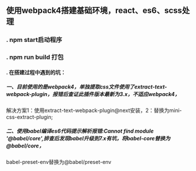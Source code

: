 ## 使用webpack4搭建基础环境，react、es6、scss处理
### . npm start启动程序
### . npm run build 打包
#### .  在搭建过程中遇到的坑：<br/>
#####    一、目前使用的是webpack4，单独提取css文件使用了extract-text-webpack-plugin，报错后查证此插件版本最新为3.x，不适应webpack4，
解决方案1：使用extract-text-webpack-plugin@next安装，2：替换为mini-css-extract-plugin;<br/>
#####    二、使用babel编译es6代码提示解析报错:Cannot find module '@babel/core',排查后发现babel升级到7.x有坑，将babel-core替换为@babel/core，
babel-preset-env替换为@babel/preset-env
